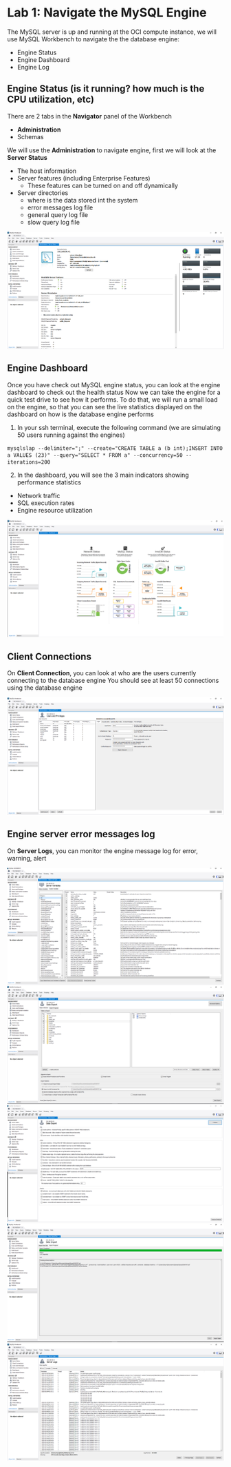 # Lab 1: Navigate the MySQL Engine

The MySQL server is up and running at the OCI compute instance, we will use MySQL Workbench to navigate the the database engine:
* Engine Status
* Engine Dashboard
* Engine Log

## Engine Status (is it running? how much is the CPU utilization, etc)

There are 2 tabs in the **Navigator** panel of the Workbench
* **Administration**
* Schemas

We will use the **Administration** to navigate engine, first we will look at the **Server Status**
* The host information
* Server features (including Enterprise Features)
  * These features can be turned on and off dynamically
* Server directories
  * where is the data stored int the system
  * error messages log file
  * general query log file
  * slow query log file

![wb1](img/wb-1.png)

## Engine Dashboard

Once you have check out MySQL engine status, you can look at the engine dashboard to check out the health status
Now we can take the engine for a quick test drive to see how it performs. To do that, we will run a small load on the engine, so that you can see the live statistics displayed on the dashboard on how is the database engine performs 

1. In your ssh terminal, execute the following command (we are simulating 50 users running against the engines)

```
mysqlslap --delimiter=";" --create="CREATE TABLE a (b int);INSERT INTO a VALUES (23)" --query="SELECT * FROM a" --concurrency=50 --iterations=200
```

2. In the dashboard, you will see the 3 main indicators showing performance statistics

* Network traffic
* SQL execution rates
* Engine resource utilization

![wb9](img/wb-9.png)


## Client Connections

On **Client Connection**, you can look at who are the users currently connecting to the database engine
You should see at least 50 connections using the database engine

![wb3](img/wb-3.png)

## Engine server error messages log

On **Server Logs**, you can monitor the engine message log for error, warning, alert

![wb4](img/wb-4.png)
![wb5](img/wb-5.png)
![wb6](img/wb-6.png)
![wb7](img/wb-7.png)
![wb8](img/wb-8.png)




